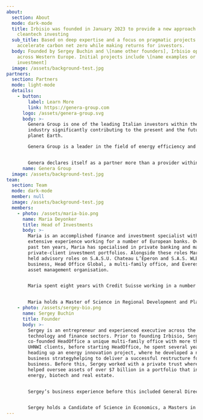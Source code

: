 ```yaml
---
about:
  section: About
  mode: dark-mode
  title: Irbisio was founded in January 2023 to provide a new approach to
    cleantech investing
  sub_title: Based on deep expertise and a focus on pragmatic projects that will
    accelerate carbon net zero while making returns for investors.
  body: Founded by Sergey Buchin and \[name other founders], Irbisio operates
    across Western Europe. Initial projects include \[name examples or area of
    investment]
  image: /assets/background-test.jpg
partners:
  section: Partners
  mode: light-mode
  details:
    - button:
        label: Learn More
        link: https://genera-group.com
      logo: /assets/genera-group.svg
      body: >-
        Genera Group is one of the leading Italian investors within the energy
        industry significantly contributing to the present and the future of the
        planet Earth.

        Genera Group is a leader in the field of energy efficiency and invests in experimentation and engineering to achieve remarkable results in terms of energy production’s sustainability.


        Genera declares itself as a partner more than a provider within this framework. It strives to identify the best suitable interventions to Client’s needs, to choose the most enhanced technologies, to work with the most reliable suppliers.
      name: Genera Group
  image: /assets/background-test.jpg
team:
  section: Team
  mode: dark-mode
  member: null
  image: /assets/background-test.jpg
  members:
    - photo: /assets/maria-bio.png
      name: Maria Deyonker
      title: Head of Investments
      body: >-
        Maria is an accomplished finance and investment specialist with
        extensive experience working for a number of European banks. Over the
        past ten years, Maria has specialised in private banking and managing
        private-client investment portfolios. Alongside these roles Maria has
        held advisory roles on S.A.S.U. Chateau L’Eperon and S.A.S. WLB, a wine
        business, Head Office Global, a multi-family office, and Everest AG, an
        asset management organisation.


        Maria spent eight years with Credit Suisse working in a number of positions in private banking, working with UNHWI, leading to her joining JP Morgan, again in the privat banking division. Prior to working for Credit Suisse, Maria held senior roles at RBS and in the investment arm of Dutch bank, ABN AMRO.


        Maria holds a Master of Science in Regional Development and Planning and holds a Becker CPA Review qualification.
    - photo: /assets/sergey-bio.png
      name: Sergey Buchin
      title: Founder
      body: >-
        Sergey is an entrepreneur and experienced executive across the
        technology and finance sectors. Prior to founding Irbisio, Sergey
        co-founded HeadOffice a unique multi-family office with more than 20
        UHNWI clients, before starting HeadOffice, he spent several years
        heading up an energy innovation project, where he developed a new
        business strategyhelping to deliver a successful restructure for the
        business. Before this, Sergey worked with a private trust where he
        helped oversee assets of over $7 billion in a portfolio that included
        energy, biotech and real estate.


        Sergey’s business experience before this included General Director and CEO of Intercomp, a finance and human resources outsourcing company, and Managing Partner of InvestTEK, a construction engineering company in the oil and gas sector. He started his career in expanding a family business, and founded and sold his own consulting business at 21.


        Sergey holds a Candidate of Science in Economics, a Masters in Economics and a Bachelor of Science in Law.
---
```

